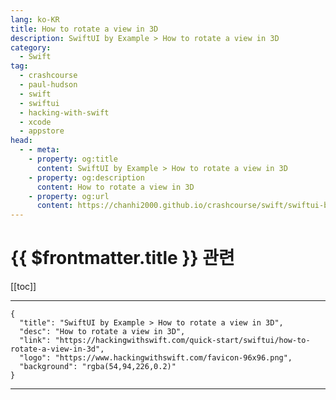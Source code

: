 ```yaml
---
lang: ko-KR
title: How to rotate a view in 3D
description: SwiftUI by Example > How to rotate a view in 3D
category:
  - Swift
tag: 
  - crashcourse
  - paul-hudson
  - swift
  - swiftui
  - hacking-with-swift
  - xcode
  - appstore
head:
  - - meta:
    - property: og:title
      content: SwiftUI by Example > How to rotate a view in 3D
    - property: og:description
      content: How to rotate a view in 3D
    - property: og:url
      content: https://chanhi2000.github.io/crashcourse/swift/swiftui-by-example/16-transforming-views/how-to-rotate-a-view-in-3d.html
---
```


# {{ $frontmatter.title }} 관련

[[toc]]

---

```component VPCard
{
  "title": "SwiftUI by Example > How to rotate a view in 3D",
  "desc": "How to rotate a view in 3D",
  "link": "https://hackingwithswift.com/quick-start/swiftui/how-to-rotate-a-view-in-3d",
  "logo": "https://www.hackingwithswift.com/favicon-96x96.png",
  "background": "rgba(54,94,226,0.2)"
}
```

---

<TagLinks />